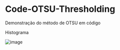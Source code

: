 # Code-OTSU-Thresholding
Demonstração do método de OTSU em código 

Histograma

![image](https://user-images.githubusercontent.com/32250409/63232609-d40db480-c1ff-11e9-88d5-87225aa53ecd.png)


